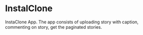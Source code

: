 # InstalClone
InstaClone App. The app consists of uploading story with caption, commenting on story, get the paginated stories.
